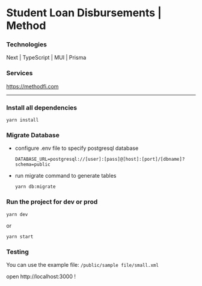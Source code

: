 # Student Loan Disbursements | Method

### Technologies
Next | TypeScript | MUI | Prisma

### Services
https://methodfi.com


-----

### Install all dependencies

    yarn install

### Migrate Database
- configure .env file to specify postgresql database
  
      DATABASE_URL=postgresql://[user]:[pass]@[host]:[port]/[dbname]?schema=public

- run migrate command to generate tables

      yarn db:migrate

### Run the project for dev or prod

    yarn dev

  or
    
    yarn start

### Testing

You can use the example file: `/public/sample file/small.xml`

open http://localhost:3000 !